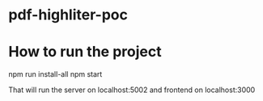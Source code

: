 # pdf-highliter-poc

# How to run the project

npm run install-all
npm start

That will run the server on localhost:5002 and frontend on localhost:3000